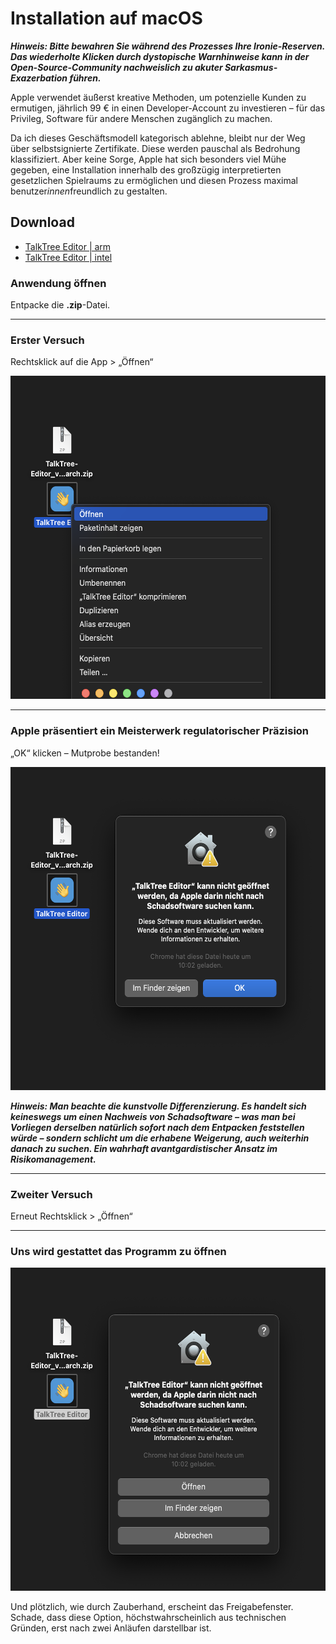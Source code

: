 # Installation auf macOS

**_Hinweis: Bitte bewahren Sie während des Prozesses Ihre Ironie-Reserven. Das wiederholte Klicken durch dystopische Warnhinweise kann in der Open-Source-Community nachweislich zu akuter Sarkasmus-Exazerbation führen._**

Apple verwendet äußerst kreative Methoden, um potenzielle Kunden zu ermutigen, jährlich 99 € in einen Developer-Account zu investieren – für das Privileg, Software für andere Menschen zugänglich zu machen.

Da ich dieses Geschäftsmodell kategorisch ablehne, bleibt nur der Weg über selbstsignierte Zertifikate. Diese werden pauschal als Bedrohung klassifiziert. Aber keine Sorge, Apple hat sich besonders viel Mühe gegeben, eine Installation innerhalb des großzügig interpretierten gesetzlichen Spielraums zu ermöglichen und diesen Prozess maximal benutzer*innen*freundlich zu gestalten.

## Download

- [TalkTree Editor | arm](https://github.com/c-smo/TalkTree-Edit/releases/download/v0.2.1/TalkTree-Editor_v0.2.2_aarch.zip)
- [TalkTree Editor | intel](https://github.com/c-smo/TalkTree-Edit/releases/download/v0.2.1/TalkTree-Editor_v0.2.2_intel.zip)

### Anwendung öffnen

Entpacke die **.zip**-Datei.

---

### Erster Versuch

Rechtsklick auf die App > „Öffnen“

   <img src="./preview_macos_open_1.png" alt="preview_macos_open_1" width="549" height="517">

---

### Apple präsentiert ein Meisterwerk regulatorischer Präzision

„OK“ klicken – Mutprobe bestanden!

   <img src="./preview_macos_open_2.png" alt="preview_macos_open_2" width="549" height="517">

**_Hinweis: Man beachte die kunstvolle Differenzierung. Es handelt sich keineswegs um einen Nachweis von Schadsoftware – was man bei Vorliegen derselben natürlich sofort nach dem Entpacken feststellen würde – sondern schlicht um die erhabene Weigerung, auch weiterhin danach zu suchen. Ein wahrhaft avantgardistischer Ansatz im Risikomanagement._**

---

### Zweiter Versuch

Erneut Rechtsklick > „Öffnen“

---

### Uns wird gestattet das Programm zu öffnen

<img src="./preview_macos_open_3.png" alt="preview_macos_open_3" width="549" height="517">

Und plötzlich, wie durch Zauberhand, erscheint das Freigabefenster. Schade, dass diese Option, höchstwahrscheinlich aus technischen Gründen, erst nach zwei Anläufen darstellbar ist.
